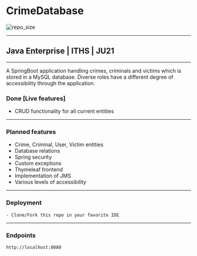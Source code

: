 # CrimeDatabase

![repo_size](https://img.shields.io/github/repo-size/Patlenlix/CrimeDatabase)


---

## Java Enterprise | ITHS | JU21

---

A SpringBoot application handling crimes, criminals and victims which is stored in a MySQL database. Diverse roles have
a different degree of accessibility through the application.

### Done [Live features]

* CRUD functionality for all current entities

---

### Planned features

* Crime, Criminal, User, Victim entities
* Database relations
* Spring security
* Custom exceptions
* Thymeleaf frontend
* Implementation of JMS
* Various levels of accessibility

---

### Deployment

```
- Clone/Fork this repo in your favorite IDE
```

---

### Endpoints

```
http://localhost:8080
```